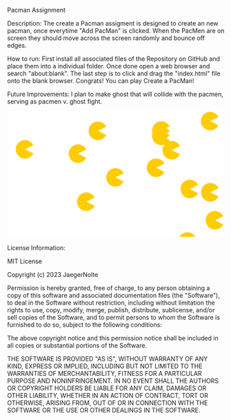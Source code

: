 Pacman Assignment

Description: The create a Pacman assigment is designed to create an new pacman, once everytime "Add PacMan" is clicked.
When the PacMen are on screen they should move across the screen randomly and bounce off edges. 

How to run: First install all associated files of the Repository on GitHub and place them into a individual folder.
Once done open a web browser and search "about:blank". The last step is to click and drag the "index.html" file onto the blank 
browser. Congrats! You can play Create a PacMan!

Future Improvements: I plan to make ghost that will collide with the pacmen, serving as pacmen v. ghost fight.

<img src="./pacmen.png">

License Information:

MIT License

Copyright (c) 2023 JaegerNolte

Permission is hereby granted, free of charge, to any person obtaining a copy
of this software and associated documentation files (the "Software"), to deal
in the Software without restriction, including without limitation the rights
to use, copy, modify, merge, publish, distribute, sublicense, and/or sell
copies of the Software, and to permit persons to whom the Software is
furnished to do so, subject to the following conditions:

The above copyright notice and this permission notice shall be included in all
copies or substantial portions of the Software.

THE SOFTWARE IS PROVIDED "AS IS", WITHOUT WARRANTY OF ANY KIND, EXPRESS OR
IMPLIED, INCLUDING BUT NOT LIMITED TO THE WARRANTIES OF MERCHANTABILITY,
FITNESS FOR A PARTICULAR PURPOSE AND NONINFRINGEMENT. IN NO EVENT SHALL THE
AUTHORS OR COPYRIGHT HOLDERS BE LIABLE FOR ANY CLAIM, DAMAGES OR OTHER
LIABILITY, WHETHER IN AN ACTION OF CONTRACT, TORT OR OTHERWISE, ARISING FROM,
OUT OF OR IN CONNECTION WITH THE SOFTWARE OR THE USE OR OTHER DEALINGS IN THE
SOFTWARE.